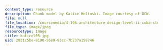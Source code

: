 ```yaml
---
content_type: resource
description: Chunk model by Katice Helinski. Image courtesy of OCW.
file: null
file_location: /coursemedia/4-196-architecture-design-level-ii-cuba-studio-spring-2004/2031c5be8190568093cc7b237a158246_katicel05.jpg
file_type: image/jpeg
resourcetype: Image
title: katicel05.jpg
uid: 2031c5be-8190-5680-93cc-7b237a158246
---
```

